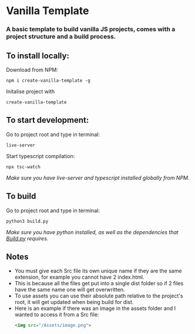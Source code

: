# Vanilla Template
### A basic template to build vanilla JS projects, comes with a project structure and a build process.

## To install locally:
Download from NPM:
```
npm i create-vanilla-template -g
```
Initalise project with
```
create-vanilla-template
```

## To start development:
Go to project root and type in terminal:
```
live-server
```

Start typescript compilation:
```
npx tsc-watch
```

*Make sure you have live-server and typescript installed globally from NPM.*

## To build
Go to project root and type in terminal:
```
python3 build.py
```

*Make sure you have python installed, as well as the dependencies that [Build.py](build.py) requires.*

## Notes
- You must give each Src file its own unique name if they are the same extension, for example you cannot have 2 index.html.
- This is because all the files get put into a single dist folder so if 2 files have the same name one will get overwritten.
- To use assets you can use their absolute path relative to the project's root, it will get updated when being build for dist. 
- Here is an example if there was an image in the assets folder and I wanted to access it from a Src file:
    ```html
    <img src="/Assets/image.png">
    ```